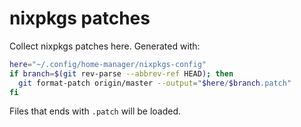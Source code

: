 # nixpkgs patches

Collect nixpkgs patches here. Generated with:

```bash
here="~/.config/home-manager/nixpkgs-config"
if branch=$(git rev-parse --abbrev-ref HEAD); then
  git format-patch origin/master --output="$here/$branch.patch"
fi
```

Files that ends with `.patch` will be loaded.
